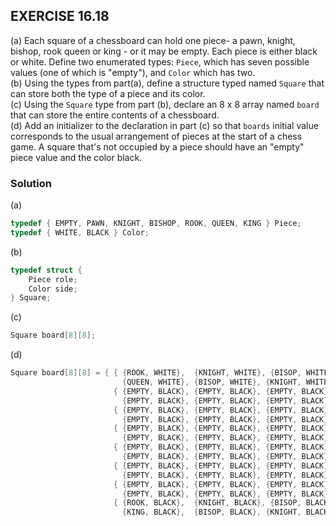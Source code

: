 ## EXERCISE 16.18
(a) Each square of a chessboard can hold one piece- a pawn, knight, bishop, rook queen or king - or it may be empty. Each piece is either black or white. Define two enumerated types: `Piece`, which has seven possible values (one of which is "empty"), and `Color` which has two. \
(b) Using the types from part(a), define a structure typed named `Square` that can store both the type of a piece and its color. \
(c) Using the `Square` type from part (b), declare an 8 x 8 array named `board` that can store the entire contents of a chessboard. \
(d) Add an initializer to the declaration in part (c) so that `boards` initial value corresponds to the usual arrangement of pieces at the start of a chess game. A square that's not occupied by a piece should have an "empty" piece value and the color black.

### Solution
(a)
```c
typedef { EMPTY, PAWN, KNIGHT, BISHOP, ROOK, QUEEN, KING } Piece;
typedef { WHITE, BLACK } Color;
```
(b)
```c
typedef struct {
    Piece role;
    Color side;
} Square;
```
(c)
```c
Square board[8][8];
```
(d)
```c
Square board[8][8] = { { {ROOK, WHITE},  {KNIGHT, WHITE}, {BISOP, WHITE}, {KING, WHITE},
                         {QUEEN, WHITE}, {BISOP, WHITE}, {KNIGHT, WHITE}, {ROOK, WHITE} },
                       { {EMPTY, BLACK}, {EMPTY, BLACK}, {EMPTY, BLACK},  {EMPTY, BLACK},
                         {EMPTY, BLACK}, {EMPTY, BLACK}, {EMPTY, BLACK},  {EMPTY, BLACK} },
                       { {EMPTY, BLACK}, {EMPTY, BLACK}, {EMPTY, BLACK},  {EMPTY, BLACK},
                         {EMPTY, BLACK}, {EMPTY, BLACK}, {EMPTY, BLACK},  {EMPTY, BLACK} },
                       { {EMPTY, BLACK}, {EMPTY, BLACK}, {EMPTY, BLACK},  {EMPTY, BLACK},
                         {EMPTY, BLACK}, {EMPTY, BLACK}, {EMPTY, BLACK},  {EMPTY, BLACK} },
                       { {EMPTY, BLACK}, {EMPTY, BLACK}, {EMPTY, BLACK},  {EMPTY, BLACK},
                         {EMPTY, BLACK}, {EMPTY, BLACK}, {EMPTY, BLACK},  {EMPTY, BLACK} },
                       { {EMPTY, BLACK}, {EMPTY, BLACK}, {EMPTY, BLACK},  {EMPTY, BLACK},
                         {EMPTY, BLACK}, {EMPTY, BLACK}, {EMPTY, BLACK},  {EMPTY, BLACK} },
                       { {EMPTY, BLACK}, {EMPTY, BLACK}, {EMPTY, BLACK},  {EMPTY, BLACK},
                         {EMPTY, BLACK}, {EMPTY, BLACK}, {EMPTY, BLACK},  {EMPTY, BLACK} },
                       { {ROOK, BLACK},  {KNIGHT, BLACK}, {BISOP, BLACK}, {QUEEN, BLACK},
                         {KING, BLACK},  {BISOP, BLACK}, {KNIGHT, BLACK}, {ROOK, BLACK} } };
```
